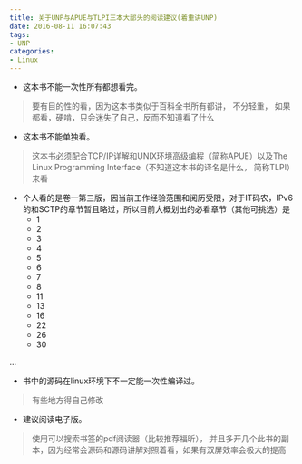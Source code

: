 ```yaml
---
title: 关于UNP与APUE与TLPI三本大部头的阅读建议(着重讲UNP)
date: 2016-08-11 16:07:43
tags:
- UNP
categories:
- Linux
---
```


 - 这本书不能一次性所有都想看完。
 >要有目的性的看，因为这本书类似于百科全书所有都讲， 不分轻重， 如果都看，硬啃，只会迷失了自己，反而不知道看了什么
 
 - 这本书不能单独看。
 >这本书必须配合TCP/IP详解和UNIX环境高级编程（简称APUE）以及The Linux Programming Interface（不知道这本书的译名是什么， 简称TLPI）来看

 - 个人看的是卷一第三版，因当前工作经验范围和阅历受限，对于IT码农，IPv6的和SCTP的章节暂且略过，所以目前大概划出的必看章节（其他可挑选）是
	 - 1
	 - 2
	 - 3
	 - 4
	 - 5
	 - 6
	 - 7
	 - 8
	 - 11 
	 - 13
	 - 16
	 - 22
	 - 26
     - 30

... <!-- more -->

 - 书中的源码在linux环境下不一定能一次性编译过。
 >有些地方得自己修改

 - 建议阅读电子版。
 >使用可以搜索书签的pdf阅读器（比较推荐福昕）， 并且多开几个此书的副本，因为经常会源码和源码讲解对照着看，如果有双屏效率会极大的提高